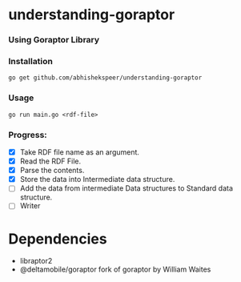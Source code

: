 # understanding-goraptor

### Using Goraptor Library

### Installation
`go get github.com/abhishekspeer/understanding-goraptor`
### Usage
`go run main.go <rdf-file>`

### Progress:

- [x] Take RDF file name as an argument.
- [x] Read the RDF File.
- [x] Parse the contents.
- [x] Store the data into Intermediate data structure.
- [ ] Add the data from intermediate Data structures to Standard data structure.
- [ ] Writer

# Dependencies
- libraptor2
- @deltamobile/goraptor fork of goraptor by William Waites
